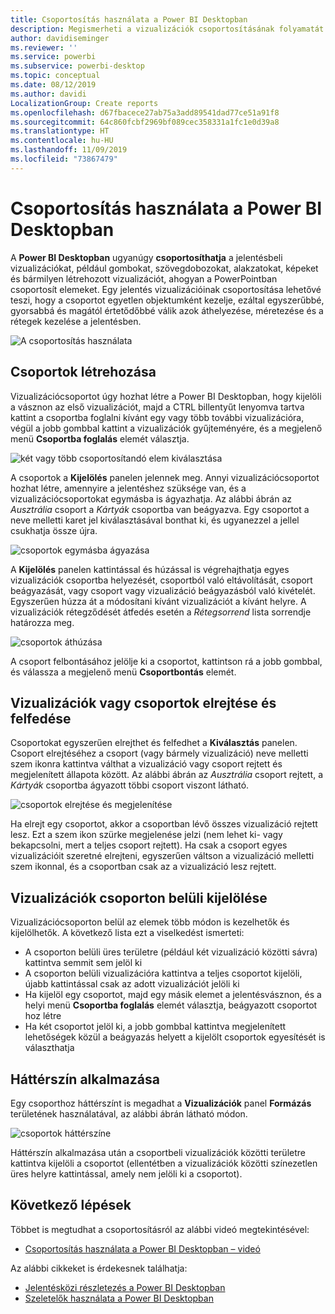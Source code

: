 ```yaml
---
title: Csoportosítás használata a Power BI Desktopban
description: Megismerheti a vizualizációk csoportosításának folyamatát a Power BI Desktopban
author: davidiseminger
ms.reviewer: ''
ms.service: powerbi
ms.subservice: powerbi-desktop
ms.topic: conceptual
ms.date: 08/12/2019
ms.author: davidi
LocalizationGroup: Create reports
ms.openlocfilehash: d67fbacece27ab75a3add89541dad77ce51a91f8
ms.sourcegitcommit: 64c860fcbf2969bf089cec358331a1fc1e0d39a8
ms.translationtype: HT
ms.contentlocale: hu-HU
ms.lasthandoff: 11/09/2019
ms.locfileid: "73867479"
---
```

# <a name="use-grouping-in-power-bi-desktop"></a>Csoportosítás használata a Power BI Desktopban
A **Power BI Desktopban** ugyanúgy **csoportosíthatja** a jelentésbeli vizualizációkat, például gombokat, szövegdobozokat, alakzatokat, képeket és bármilyen létrehozott vizualizációt, ahogyan a PowerPointban csoportosít elemeket. Egy jelentés vizualizációinak csoportosítása lehetővé teszi, hogy a csoportot egyetlen objektumként kezelje, ezáltal egyszerűbbé, gyorsabbá és magától értetődőbbé válik azok áthelyezése, méretezése és a rétegek kezelése a jelentésben.

![A csoportosítás használata](media/desktop-grouping-visuals/grouping-visuals-01.png)


## <a name="creating-groups"></a>Csoportok létrehozása

Vizualizációcsoportot úgy hozhat létre a Power BI Desktopban, hogy kijelöli a vásznon az első vizualizációt, majd a CTRL billentyűt lenyomva tartva kattint a csoportba foglalni kívánt egy vagy több további vizualizációra, végül a jobb gombbal kattint a vizualizációk gyűjteményére, és a megjelenő menü **Csoportba foglalás** elemét választja.

![két vagy több csoportosítandó elem kiválasztása](media/desktop-grouping-visuals/grouping-visuals-02.png)

A csoportok a **Kijelölés** panelen jelennek meg. Annyi vizualizációcsoportot hozhat létre, amennyire a jelentéshez szüksége van, és a vizualizációcsoportokat egymásba is ágyazhatja. Az alábbi ábrán az *Ausztrália* csoport a *Kártyák* csoportba van beágyazva. Egy csoportot a neve melletti karet jel kiválasztásával bonthat ki, és ugyanezzel a jellel csukhatja össze újra. 

![csoportok egymásba ágyazása](media/desktop-grouping-visuals/grouping-visuals-03.png)

A **Kijelölés** panelen kattintással és húzással is végrehajthatja egyes vizualizációk csoportba helyezését, csoportból való eltávolítását, csoport beágyazását, vagy csoport vagy vizualizáció beágyazásból való kivételét. Egyszerűen húzza át a módosítani kívánt vizualizációt a kívánt helyre. A vizualizációk rétegződését átfedés esetén a *Rétegsorrend* lista sorrendje határozza meg.

![csoportok áthúzása](media/desktop-grouping-visuals/grouping-visuals-04.png)

A csoport felbontásához jelölje ki a csoportot, kattintson rá a jobb gombbal, és válassza a megjelenő menü **Csoportbontás** elemét.

## <a name="hide-and-show-visuals-or-groups"></a>Vizualizációk vagy csoportok elrejtése és felfedése

Csoportokat egyszerűen elrejthet és felfedhet a **Kiválasztás** panelen. Csoport elrejtéséhez a csoport (vagy bármely vizualizáció) neve melletti szem ikonra kattintva válthat a vizualizáció vagy csoport rejtett és megjelenített állapota között. Az alábbi ábrán az *Ausztrália* csoport rejtett, a *Kártyák* csoportba ágyazott többi csoport viszont látható.


![csoportok elrejtése és megjelenítése](media/desktop-grouping-visuals/grouping-visuals-05.png)

Ha elrejt egy csoportot, akkor a csoportban lévő összes vizualizáció rejtett lesz. Ezt a szem ikon szürke megjelenése jelzi (nem lehet ki- vagy bekapcsolni, mert a teljes csoport rejtett). Ha csak a csoport egyes vizualizációit szeretné elrejteni, egyszerűen váltson a vizualizáció melletti szem ikonnal, és a csoportban csak az a vizualizáció lesz rejtett.

## <a name="selecting-visuals-within-a-group"></a>Vizualizációk csoporton belüli kijelölése

Vizualizációcsoporton belül az elemek több módon is kezelhetők és kijelölhetők. A következő lista ezt a viselkedést ismerteti:

* A csoporton belüli üres területre (például két vizualizáció közötti sávra) kattintva semmit sem jelöl ki
* A csoporton belüli vizualizációra kattintva a teljes csoportot kijelöli, újabb kattintással csak az adott vizualizációt jelöli ki
* Ha kijelöl egy csoportot, majd egy másik elemet a jelentésvásznon, és a helyi menü **Csoportba foglalás** elemét választja, beágyazott csoportot hoz létre
* Ha két csoportot jelöl ki, a jobb gombbal kattintva megjelenített lehetőségek közül a beágyazás helyett a kijelölt csoportok egyesítését is választhatja

## <a name="apply-background-color"></a>Háttérszín alkalmazása

Egy csoporthoz háttérszínt is megadhat a **Vizualizációk** panel **Formázás** területének használatával, az alábbi ábrán látható módon. 

![csoportok háttérszíne](media/desktop-grouping-visuals/grouping-visuals-06.png)

Háttérszín alkalmazása után a csoportbeli vizualizációk közötti területre kattintva kijelöli a csoportot (ellentétben a vizualizációk közötti színezetlen üres helyre kattintással, amely nem jelöli ki a csoportot). 


## <a name="next-steps"></a>Következő lépések
Többet is megtudhat a csoportosításról az alábbi videó megtekintésével:

* [Csoportosítás használata a Power BI Desktopban – videó](https://youtu.be/sf4n7VXoQHY?t=10)

Az alábbi cikkeket is érdekesnek találhatja:

* [Jelentésközi részletezés a Power BI Desktopban](desktop-cross-report-drill-through.md)
* [Szeletelők használata a Power BI Desktopban](visuals/power-bi-visualization-slicers.md)

